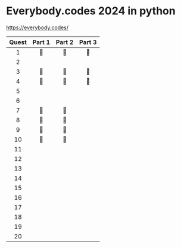 # Everybody.codes 2024 in python

https://everybody.codes/

| Quest | Part 1 | Part 2 | Part 3 |
|:-----:|:------:|:------:|:------:|
|  1    |   🦆   |   🦆   |   🦆   |
|  2    |        |        |        |
|  3    |   🦆   |   🦆   |   🦆   |
|  4    |   🦆   |   🦆   |   🦆   |
|  5    |        |        |        |
|  6    |        |        |        |
|  7    |   🦆   |   🦆   |        |
|  8    |   🦆   |   🦆   |        |
|  9    |   🦆   |   🦆   |        |
| 10    |   🦆   |   🦆   |        |
| 11    |        |        |        |
| 12    |        |        |        |
| 13    |        |        |        |
| 14    |        |        |        |
| 15    |        |        |        |
| 16    |        |        |        |
| 17    |        |        |        |  
| 18    |        |        |        |
| 19    |        |        |        |
| 20    |        |        |        |
